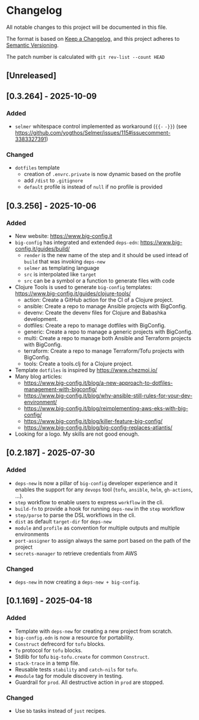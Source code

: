 # Changelog

All notable changes to this project will be documented in this file.

The format is based on [Keep a Changelog](https://keepachangelog.com/en/1.1.0/),
and this project adheres to [Semantic Versioning](https://semver.org/spec/v2.0.0.html).

The patch number is calculated with `git rev-list --count HEAD`

## [Unreleased]

## [0.3.264] - 2025-10-09

### Added

- `selmer` whitespace control implemented as workaround (`{{-` `-}}`) (see https://github.com/yogthos/Selmer/issues/115#issuecomment-3383327391)

### Changed

- `dotfiles` template
  - creation of `.envrc.private` is now dynamic based on the profile
  - add `/dist` to `.gitignore` 
  - `default` profile is instead of `null` if no profile is provided

## [0.3.256] - 2025-10-06

### Added

- New website: https://www.big-config.it
- `big-config` has integrated and extended `deps-edn`: https://www.big-config.it/guides/build/
  - `render` is the new name of the step and it should be used intead of `build` that was invoking `deps-new`
  - `selmer` as templating language
  - `src` is interpolated like `target`
  - `src` can be a symbol or a function to generate files with code
- Clojure Tools is used to generate `big-config` templates: https://www.big-config.it/guides/clojure-tools/
  - action: Create a GitHub action for the CI of a Clojure project.
  - ansible: Create a repo to manage Ansible projects with BigConfig.
  - devenv: Create the devenv files for Clojure and Babashka development.
  - dotfiles: Create a repo to manage dotfiles with BigConfig.
  - generic: Create a repo to manage a generic projects with BigConfig.
  - multi: Create a repo to manage both Ansible and Terraform projects with BigConfig.
  - terraform: Create a repo to manage Terraform/Tofu projects with BigConfig.
  - tools: Create a tools.clj for a Clojure project.
- Template `dotfiles` is inspired by https://www.chezmoi.io/
- Many blog articles:
  - https://www.big-config.it/blog/a-new-approach-to-dotfiles-management-with-bigconfig/
  - https://www.big-config.it/blog/why-ansible-still-rules-for-your-dev-environment/
  - https://www.big-config.it/blog/reimplementing-aws-eks-with-big-config/
  - https://www.big-config.it/blog/killer-feature-big-config/
  - https://www.big-config.it/blog/big-config-replaces-atlantis/
- Looking for a logo. My skills are not good enough.

## [0.2.187] - 2025-07-30

### Added

- `deps-new` is now a pillar of `big-config` developer experience and it enables the support for any `devops` tool (`tofu`, `ansible`, `helm`, `gh-actions`, ...).
- `step` workflow to enable users to express `workflow` in the cli.
- `build-fn` to provide a hook for running `deps-new` in the `step` workflow
- `step/parse` to parse the DSL workflows in the cli.
- `dist` as default `target-dir` for `deps-new`
- `module` and `profile` as convention for multiple outputs and multiple environments
- `port-assigner` to assign always the same port based on the path of the project
- `secrets-manager` to retrieve credentials from AWS

### Changed
- `deps-new` in now creating a `deps-new + big-config`.

## [0.1.169] - 2025-04-18

### Added

- Template with `deps-new` for creating a new project from scratch.
- `big-config.edn` is now a resource for portability. 
- `Construct` defrecord for `tofu` blocks.
- `To` protocol for `tofu` blocks.
- Stdlib for tofu `big-tofu.create` for common `Construct`.
- `stack-trace` in a temp file.
- Reusable tests `stability` and `catch-nils` for `tofu`.
- `#module` tag for module discovery in testing.
- Guardrail for `prod`. All destructive action in `prod` are stopped.

### Changed
- Use `bb` tasks instead of `just` recipes.
